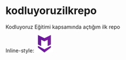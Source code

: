 # kodluyoruzilkrepo
Kodluyoruz Eğitimi kapsamında açtığım ilk repo



Inline-style: 
![alt text](https://github.com/adam-p/markdown-here/raw/master/src/common/images/icon48.png "Logo Title Text 1")
